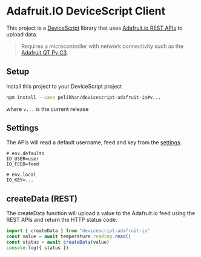 # Adafruit.IO DeviceScript Client

This project is a [DeviceScript](https://microsoft.github.io/devicescript/) library that uses [Adafruit.io REST APIs](https://io.adafruit.com/api/docs/#create-data) to upload data.

> Requires a microcontroller with network connectivity such as the [Adafruit QT Py C3](https://microsoft.github.io/devicescript/devices/esp32/adafruit-qt-py-c3).

## Setup

Install this project to your DeviceScript project

```bash
npm install --save pelikhan/devicescript-adafruit-io#v...
```

where `v...` is the current release

## Settings

The APIs will read a default username, feed and key from the [settings](https://microsoft.github.io/devicescript/developer/settings).

```.env
# env.defaults
IO_USER=user
IO_FEED=feed
```

```.env
# env.local
IO_KEY=...
```

## createData (REST)

The createData function will upload a value to the Adafruit.io feed using the REST APIs
and return the HTTP status code.

```ts
import { createData } from "devicescript-adafruit-io"
const value = await temperature.reading.read()
const status = await createData(value)
console.log({ status })
```
